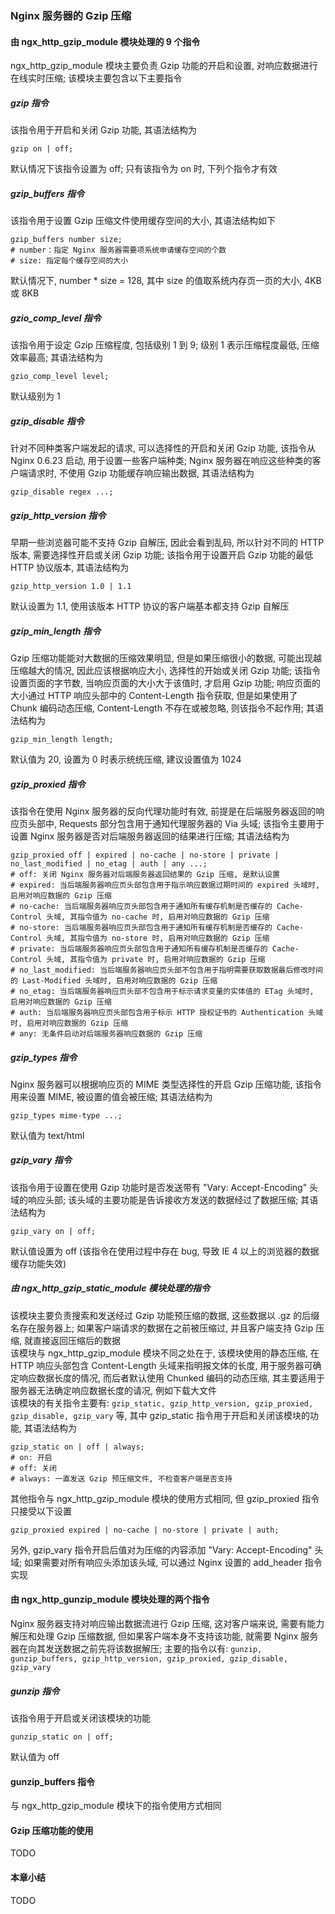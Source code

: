 ### Nginx 服务器的 Gzip 压缩

#### 由 ngx_http_gzip_module 模块处理的 9 个指令
ngx_http_gzip_module 模块主要负责 Gzip 功能的开启和设置, 对响应数据进行在线实时压缩; 该模块主要包含以下主要指令
##### gzip 指令
该指令用于开启和关闭 Gzip 功能, 其语法结构为
```
gzip on | off;
```
默认情况下该指令设置为 off; 只有该指令为 on 时, 下列个指令才有效
##### gzip_buffers 指令
该指令用于设置 Gzip 压缩文件使用缓存空间的大小, 其语法结构如下
```
gzip_buffers number size;
# number：指定 Nginx 服务器需要项系统申请缓存空间的个数
# size: 指定每个缓存空间的大小
```
默认情况下, number * size = 128, 其中 size 的值取系统内存页一页的大小, 4KB 或 8KB
##### gzio_comp_level 指令
该指令用于设定 Gzip 压缩程度, 包括级别 1 到 9; 级别 1 表示压缩程度最低, 压缩效率最高; 其语法结构为
```
gzio_comp_level level;
```
默认级别为 1
##### gzip_disable 指令
针对不同种类客户端发起的请求, 可以选择性的开启和关闭 Gzip 功能, 该指令从 Nginx 0.6.23 启动, 用于设置一些客户端种类; Nginx 服务器在响应这些种类的客户端请求时, 不使用 Gzip 功能缓存响应输出数据, 其语法结构为
```
gzip_disable regex ...;
```
##### gzip_http_version 指令
早期一些浏览器可能不支持 Gzip 自解压, 因此会看到乱码, 所以针对不同的 HTTP 版本, 需要选择性开启或关闭 Gzip 功能; 该指令用于设置开启 Gzip 功能的最低 HTTP 协议版本, 其语法结构为
```
gzip_http_version 1.0 | 1.1
```
默认设置为 1.1, 使用该版本 HTTP 协议的客户端基本都支持 Gzip 自解压
##### gzip_min_length 指令
Gzip 压缩功能能对大数据的压缩效果明显, 但是如果压缩很小的数据, 可能出现越压缩越大的情况, 因此应该根据响应大小, 选择性的开始或关闭 Gzip 功能; 该指令设置页面的字节数, 当响应页面的大小大于该值时, 才启用 Gzip 功能; 响应页面的大小通过 HTTP 响应头部中的 Content-Length 指令获取, 但是如果使用了 Chunk 编码动态压缩, Content-Length 不存在或被忽略, 则该指令不起作用; 其语法结构为
```
gzip_min_length length;
```
默认值为 20, 设置为 0 时表示统统压缩, 建议设置值为 1024
##### gzip_proxied 指令
该指令在使用 Nginx 服务器的反向代理功能时有效, 前提是在后端服务器返回的响应页头部中, Requests 部分包含用于通知代理服务器的 Via 头域; 该指令主要用于设置 Nginx 服务器是否对后端服务器返回的结果进行压缩; 其语法结构为
```
gzip_proxied off | expired | no-cache | no-store | private | no_last_modified | no_etag | auth | any ...;
# off: 关闭 Nginx 服务器对后端服务器返回结果的 Gzip 压缩, 是默认设置
# expired: 当后端服务器响应页头部包含用于指示响应数据过期时间的 expired 头域时, 启用对响应数据的 Gzip 压缩
# no-cache: 当后端服务器响应页头部包含用于通知所有缓存机制是否缓存的 Cache-Control 头域, 其指令值为 no-cache 时, 启用对响应数据的 Gzip 压缩
# no-store: 当后端服务器响应页头部包含用于通知所有缓存机制是否缓存的 Cache-Control 头域, 其指令值为 no-store 时, 启用对响应数据的 Gzip 压缩
# private: 当后端服务器响应页头部包含用于通知所有缓存机制是否缓存的 Cache-Control 头域, 其指令值为 private 时, 启用对响应数据的 Gzip 压缩
# no_last_modified: 当后端服务器响应页头部不包含用于指明需要获取数据最后修改时间的 Last-Modified 头域时, 启用对响应数据的 Gzip 压缩
# no_etag: 当后端服务器响应页头部不包含用于标示请求变量的实体值的 ETag 头域时, 启用对响应数据的 Gzip 压缩
# auth: 当后端服务器响应页头部包含用于标示 HTTP 授权证书的 Authentication 头域时, 启用对响应数据的 Gzip 压缩
# any: 无条件启动对后端服务器响应数据的 Gzip 压缩
```
##### gzip_types 指令
Nginx 服务器可以根据响应页的 MIME 类型选择性的开启 Gzip 压缩功能, 该指令用来设置 MIME, 被设置的值会被压缩; 其语法结构为
```
gzip_types mime-type ...;
```
默认值为 text/html
##### gzip_vary 指令
该指令用于设置在使用 Gzip 功能时是否发送带有 "Vary: Accept-Encoding" 头域的响应头部; 该头域的主要功能是告诉接收方发送的数据经过了数据压缩; 其语法结构为
```
gzip_vary on | off;
```
默认值设置为 off (该指令在使用过程中存在 bug, 导致 IE 4 以上的浏览器的数据缓存功能失效)
##### 由 ngx_http_gzip_static_module 模块处理的指令
该模块主要负责搜索和发送经过 Gzip 功能预压缩的数据, 这些数据以 .gz 的后缀名存在服务器上; 如果客户端请求的数据在之前被压缩过, 并且客户端支持 Gzip 压缩, 就直接返回压缩后的数据  
该模块与 ngx_http_gzip_module 模块不同之处在于, 该模块使用的静态压缩, 在 HTTP 响应头部包含 Content-Length 头域来指明报文体的长度, 用于服务器可确定响应数据长度的情况, 而后者默认使用 Chunked 编码的动态压缩, 其主要适用于服务器无法确定响应数据长度的请况, 例如下载大文件  
该模块的有关指令主要有: `gzip_static, gzip_http_version, gzip_proxied, gzip_disable, gzip_vary` 等, 其中 gzip_static 指令用于开启和关闭该模块的功能, 其语法结构为
```
gzip_static on | off | always;
# on: 开启
# off: 关闭
# always: 一直发送 Gzip 预压缩文件, 不检查客户端是否支持
```
其他指令与 ngx_http_gzip_module 模块的使用方式相同, 但 gzip_proxied 指令只接受以下设置
```
gzip_proxied expired | no-cache | no-store | private | auth;
```
另外, gzip_vary 指令开启后值对为压缩的内容添加 "Vary: Accept-Encoding" 头域; 如果需要对所有响应头添加该头域, 可以通过 Nginx 设置的 add_header 指令实现

#### 由  ngx_http_gunzip_module 模块处理的两个指令
Nginx 服务器支持对响应输出数据流进行 Gzip 压缩, 这对客户端来说, 需要有能力解压和处理 Gzip 压缩数据, 但如果客户端本身不支持该功能, 就需要 Nginx 服务器在向其发送数据之前先将该数据解压; 主要的指令以有: `gunzip, gunzip_buffers, gzip_http_version, gzip_proxied, gzip_disable, gzip_vary`
##### gunzip 指令
该指令用于开启或关闭该模块的功能
```
gunzip_static on | off;
```
默认值为 off
#### gunzip_buffers 指令
与 ngx_http_gzip_module 模块下的指令使用方式相同

#### Gzip 压缩功能的使用
TODO

#### 本章小结
TODO
